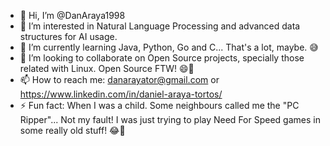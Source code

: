 - 👋 Hi, I’m @DanAraya1998
- 👀 I’m interested in Natural Language Processing and advanced data structures for AI usage.
- 🌱 I’m currently learning Java, Python, Go and C... That's a lot, maybe. 😅​
- 💞️ I’m looking to collaborate on Open Source projects, specially those related with Linux. Open Source FTW! 😄​🙌​
- 📫 How to reach me: danarayator@gmail.com or https://www.linkedin.com/in/daniel-araya-tortos/
- ⚡ Fun fact: When I was a child. Some neighbours called me the "PC Ripper"... Not my fault! I was just trying to play Need For Speed games in some really old stuff! 😂​🤭​

<!---
DanAraya1998/DanAraya1998 is a ✨ special ✨ repository because its `README.md` (this file) appears on your GitHub profile.
You can click the Preview link to take a look at your changes.
--->
